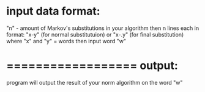input data format:
==================
"n" - amount of Markov's substitutions in your algorithm
then n lines each in format:
"x-y"     (for normal substitutuion)
or
"x-.y"    (for final substitution)
where "x" and "y" = words
then input word
"w"

==================
output:
====================
program will output the result of your norm algorithm on the word "w"
